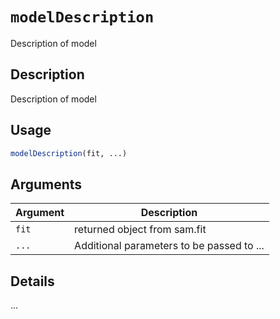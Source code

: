 # `modelDescription`

Description of model


## Description

Description of model


## Usage

```r
modelDescription(fit, ...)
```


## Arguments

Argument      |Description
------------- |----------------
`fit`     |     returned object from sam.fit
`...`     |     Additional parameters to be passed to ...


## Details

...


